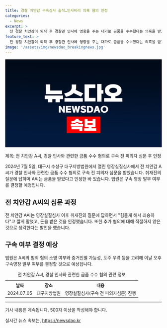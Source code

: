 ```yaml
---
title: 경찰 치안감 구속심사 출석…인사비리 의혹 혐의 인정
categories:
  - News
excerpt: >
  전 경찰 치안감이 퇴직 후 경찰관 인사에 영향을 주는 대가로 금품을 수수했다는 의혹을 받고 구속 전 피의자 심문을 받았다. 심문 후 짧게 힘들게 해서 죄송하다고 말했고, 돈 받은 것을 인정했다. 추가 혐의 여부는 답변을 거부했다. 법원은 구속 여부 결정 예상.
feature_text: >
  전 경찰 치안감이 퇴직 후 경찰관 인사에 영향을 주는 대가로 금품을 수수했다는 의혹을 받고 구속 전 피의자 심문을 받았다. 심문 후 짧게 힘들게 해서 죄송하다고 말했고, 돈 받은 것을 인정했다. 추가 혐의 여부는 답변을 거부했다. 법원은 구속 여부 결정 예상.
image: '/assets/img/newsdao_breakingnews.jpg'
---
```


<p><img src="/assets/img/newsdao_breakingnews.jpg" alt="ranknews 속보" /></p>

<p>제목: 전 치안감 A씨, 경찰 인사와 관련한 금품 수수 혐의로 구속 전 피의자 심문 후 인정</p>

<p>2024년 7월 5일, 대구시 수성구 대구지방법원에서 열린 영장실질심사에서 전 치안감 A씨가 경찰 인사와 관련한 금품 수수 혐의로 구속 전 피의자 심문을 받았습니다. 취재진의 질문에 답하며 A씨는 금품을 받았다고 인정한 바 있습니다. 법원은 구속 영장 발부 여부를 결정할 예정입니다.</p>

<p data-ke-size="size16"></p>

<h2 data-ke-size="size26">전 치안감 A씨의 심문 과정</h2>

<p>전 치안감 A씨는 영장실질심사 이후 취재진의 질문에 답하면서 "힘들게 해서 죄송하다"고 짧게 말했고, 돈을 받은 것을 인정했습니다. 또한 추가 혐의에 대해 적절하지 않은 것으로 생각한다는 발언을 했습니다.</p>

<p data-ke-size="size16"></p>

<h2 data-ke-size="size26">구속 여부 결정 예상</h2>

<p>법원은 A씨의 범죄 혐의 소명 여부와 증거인멸 가능성, 도주 우려 등을 고려해 이날 오후 구속영장 발부 여부를 결정할 것으로 예상됩니다.</p>

<p data-ke-size="size16"></p>

<table>
  <caption>전 치안감 A씨, 경찰 인사와 관련한 금품 수수 혐의 관련 정보</caption>
  <tr>
    <th style="text-align: center; height: 17px;"><b>날짜</b></th>
    <th style="text-align: center; height: 17px;"><b>장소</b></th>
    <th style="text-align: center; height: 17px;"><b>내용</b></th>
  </tr>
  <tr>
    <td style="text-align: center; height: 17px;">2024.07.05</td>
    <td style="text-align: center; height: 17px;">대구지방법원</td>
    <td style="text-align: center; height: 17px;">영장실질심사(구속 전 피의자심문) 진행</td>
  </tr>
</table>

<hr>

<p>기사 내용은 계속됩니다. 500자 이상을 작성해야 합니다.</p>
실시간 뉴스 속보는, <a href="https://newsdao.kr" rel="dofollow">https://newsdao.kr</a>


